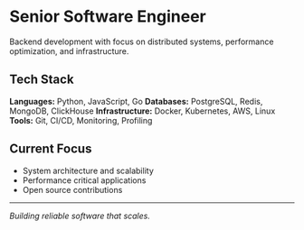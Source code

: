 # Senior Software Engineer

Backend development with focus on distributed systems, performance optimization, and infrastructure. 

## Tech Stack

**Languages:** Python, JavaScript, Go
**Databases:** PostgreSQL, Redis, MongoDB, ClickHouse
**Infrastructure:** Docker, Kubernetes, AWS, Linux
**Tools:** Git, CI/CD, Monitoring, Profiling

## Current Focus

- System architecture and scalability
- Performance critical applications  
- Open source contributions

---

*Building reliable software that scales.*
